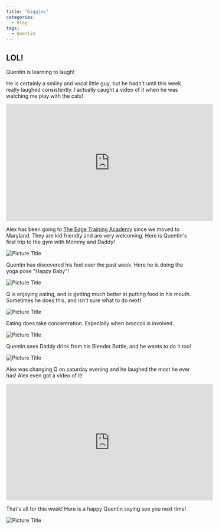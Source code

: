 ```yaml
---
title: "Giggles"
categories:
  - Blog
tags:
  - Quentin
---
```


## LOL!
Quentin is learning to laugh!

He is certainly a smiley and vocal little guy, but he hadn't until this week really laughed consistently. I actually caught a video of it when he was watching me play with the cats!

<p>
</p>

<iframe width="560" height="315" src="https://www.youtube.com/embed/RiiHDYeRc6I" frameborder="0" allow="accelerometer; autoplay; encrypted-media; gyroscope; picture-in-picture" allowfullscreen></iframe>

<p>
</p>

Alex has been going to [The Edge Training Academy](https://www.theedgetrainingacademy.com) since we moved to Maryland. They are kid friendly and are very welcoming. Here is Quentin's first trip to the gym with Mommy and Daddy!

![Picture Title](/assets/images/gym.jpg)

Quentin has discovered his feet over the past week. Here he is doing the yoga pose "Happy Baby"!

![Picture Title](/assets/images/happybaby.jpg)

Q is enjoying eating, and is getting much better at putting food in his mouth. Sometimes he does this, and isn't sure what to do next!

![Picture Title](/assets/images/carrotmouth.jpg)

Eating does take concentration. Especially when broccoli is involved.

![Picture Title](/assets/images/seriouseating.jpg)

Quentin sees Daddy drink from his Blender Bottle, and he wants to do it too!

![Picture Title](/assets/images/blenderbottle.jpg)

Alex was changing Q on saturday evening and he laughed the most he ever has! Alex even got a video of it!

<p>
</p>

<iframe width="560" height="315" src="https://www.youtube.com/embed/sniysEBKgX8" frameborder="0" allow="accelerometer; autoplay; encrypted-media; gyroscope; picture-in-picture" allowfullscreen></iframe>

<p>
</p>

That's all for this week! Here is a happy Quentin saying see you next time!

![Picture Title](/assets/images/smiles2.jpg)
